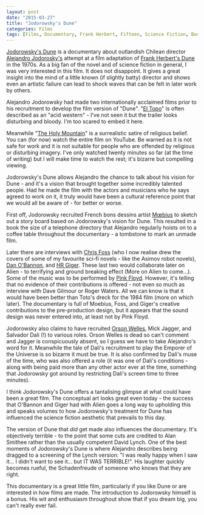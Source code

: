 ```yaml
---
layout: post
date: "2015-03-27"
title: "Jodorowsky's Dune"
categories: Films
tags: [Films, Documentary, Frank Herbert, Fifteen, Science Fiction, Books]
---
```


[Jodorowsky's Dune](http://www.imdb.com/title/tt1935156/?ref_=fn_al_tt_1) is a documentary about outlandish Chilean director [Alejandro Jodorosky's](http://en.wikipedia.org/wiki/Alejandro_Jodorowsky) attempt at a film adaptation of [Frank Herbert's Dune](/dune/) in the 1970s. As a big fan of the novel and of science fiction in general, I was very interested in this film. It does not disappoint. It gives a great insight into the mind of a little known (if slightly batty) director and shows even an artistic failure can lead to shock waves that can be felt in later work by others.

Alejandro Jodorowsky had made two internationally acclaimed films prior to his recruitment to develop the film version of "Dune". "[El Topo](http://www.badmovies.org/movies/eltopo/)" is often described as an "acid western" - I've not seen it but the trailer looks disturbing and bloody. I'm too scared to embed it here.

Meanwhile "[The Holy Mountain](https://www.quora.com/What-was-the-movie-The-Holy-Mountain-by-Alejandro-Jodorowsky-about)" is a surrealistic satire of religious belief. You can (for now) watch the entire film on YouTube. Be warned as it is not safe for work and it is not suitable for people who are offended by religious or disturbing imagery. I've only watched twenty minutes so far (at the time of writing) but I will make time to watch the rest; it's bizarre but compelling viewing.

Jodorowsky's Dune allows Alejandro the chance to talk about his vision for Dune - and it's a vision that brought together some incredibly talented people. Had he made the film with the actors and musicians who he says agreed to work on it, it truly would have been a cultural reference point that we would all be aware of - for better or worse.

First off, Jodorowsky recruited French bons dessins artist [Mœbius](https://en.wikipedia.org/wiki/Jean_Giraud) to sketch out a story board based on Jodorowsky's vision for Dune. This resulted in a book the size of a telephone directory that Alejandro regularly hoists on to a coffee table throughout the documentary - a tombstone to mark an unmade film.

Later there are interviews with [Chris Foss](http://www.chrisfossart.com) (who I now realise drew the covers of some of my favourite sci-fi novels - like the Asimov robot novels), [Dan O'Bannon](http://www.imdb.com/name/nm0639321/), and [HR Giger](https://giger.com/gigerframeset.php). These last two would collaborate later on Alien - to terrifying and ground breaking effect (More on Alien to come...). Some of the music was to be performed by [Pink Floyd](http://www.pinkfloyd.com). However, it's telling that no evidence of their contributions is offered - not even so much as interview with Dave Gilmour or Roger Waters. All we can know is that it would have been better than Toto's dreck for the 1984 film (more on which later). The documentary is full of Moebius, Foss, and Giger's creative contributions to the pre-production design, but it appears that the sound design was never entered into, at least not by Pink Floyd.

Jodorowsky also claims to have recruited [Orson Welles](http://www.traileraddict.com/jodorowskys-dune/orson-welles), Mick Jagger, and Salvador Dali (!) to various roles. Orson Welles is dead so can't comment and Jagger is conspicuously absent, so I guess we have to take Alejandro's word for it. Meanwhile the tale of Dali's recruitment to play the Emporer of the Universe is so bizarre it must be true. It is also confirmed by Dali's muse of the time, who was also offered a role (it was one of Dali's conditions - along with being paid more than any other actor ever at the time, something that Jodorowsky got around by restricting Dali's screen time to three minutes).

I think Jodorowsky's Dune offers a tantalising glimpse at what could have been a great film. The conceptual art looks great even today - the success that O'Bannon and Giger had with Alien goes a long way to upholding this and speaks volumes to how Jodorowsky's treatment for Dune has influenced the science fiction aesthetic that prevails to this day.

The version of Dune that _did_ get made also influences the documentary. It's objectively terrible - to the point that some cuts are credited to Alan Smithee rather than the usually competent David Lynch. One of the best moments of Jodorowsky's Dune is where Alejandro describes being dragged to a screening of the Lynch version: "I was really happy when I saw it... I didn't want to see it... but IT WAS TERRIBLE!". His laughter quickly becomes rueful, the Schadenfreude of someone who knows that they are right.

This documentary is a great little film, particularly if you like Dune or are interested in how films are made. The introduction to Jodorowsky himself is a bonus. His wit and enthusiasm throughout show that if you dream big, you can't really ever fail.
